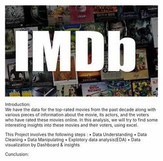 <p align="center">
  <img width="600" height="300" src="OIP.jpeg">
</p>








Introduction:  
             We have the data for the top-rated movies from the past decade along with various pieces of information about the movie, its actors, and the voters who have rated these movies online. In 
             this analysis, we will try to find some interesting insights into these movies and their voters, using excel.

This Project involves the following steps :
•	Data Understanding
•	Data Cleaning
•	Data Manipulating
•	Explotory data analysis(EDA)
•	Data visualization by Dashboard & insights


Cunclusion:
          


